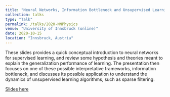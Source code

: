 ```yaml
---
title: "Neural Networks, Information Bottleneck and Unsupervised Learning"
collection: talks
type: "Talk"
permalink: /talks/2020-NNPhysics
venue: "University of Innsbruck (online)"
date: 2020-10-15
location: "Innsbruck, Austria"
---
```


These slides provides a quick conceptual introduction to neural networks for supervised learning, and review some hypothesis and theories meant to explain the generalization performance of learning. The presentation then focuses on one of these possible interpretative frameworks, information bottleneck, and discusses its possible application to understand the dynamics of unsupervised learning algorithms, such as sparse filtering.

[Slides here](NNPhysics.pdf)

